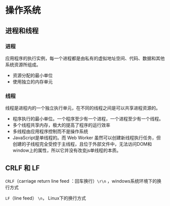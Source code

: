 # 操作系统

## 进程和线程

### 进程

应用程序的执行实例，每一个进程都是由私有的虚拟地址空间、代码、数据和其他系统资源所组成。

- 资源分配的最小单位
- 使用独立的内存单元

### 线程

线程是进程内的一个独立执行单元，在不同的线程之间是可以共享进程资源的。

- 程序执行的最小单位。一个程序至少有一个进程，一个进程至少有一个线程。
- 多个线程共享内存，极大的提高了程序的运行效率
- 多线程由应用程序控制而不是操作系统
- JavaScript是单线程的。而 Web Worker 虽然可以创建新线程执行任务，但创建的子线程完全受控于主线程，且位于外部文件中，无法访问DOM和window上的属性，所以它并没有改变js单线程的本质。

## CRLF 和 LF

`CRLF`（carriage return line feed ：回车换行）`\r\n` ，windows系统环境下的换行方式

`LF`（line feed） `\n`， Linux下的换行方式